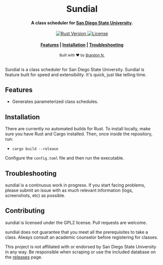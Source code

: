 <h1 align="center">
Sundial
</h1>
<h4 align="center">
    A class scheduler for <a href="https://www.sdsu.edu/">San Diego State University</a>.
</h4>

<p align="center">
    <!-- Rust Version -->
    <a href="https://www.rust-lang.org/tools/install">
        <img src="https://badgen.net/badge/rust/1.42+/?color=orange" alt="Rust Version" />
    </a>
    <a href="https://github.com/gnuyent/sundial/blob/master/LICENSE">
        <img src="https://badgen.net/badge/license/GPL2/orange" alt="License" />
    </a>
</p>

<div align="center">
    <h4>
        <a href="#features">Features</a> |
        <a href="#installation">Installation</a> |
        <a href="#troubleshooting">Troubleshooting</a>
    </h4>
</div>

<div align="center">
    <sub>Built with ❤ by <a href="https://github.com/gnuyent">Brandon N.</a>
    </sub>
</div>
<br>

Sundial is a class scheduler for San Diego State University. Sundial is feature built for speed
and extensibility. It's quick, just like telling time.

## Features
* Generates parameterized class schedules.

## Installation
There are currently no automated builds for Rust. To install locally, make sure you have Rust and Cargo installed.
Then, once inside the repository, run:

* `cargo build --release`

Configure the `config.toml` file and then run the executable.

## Troubleshooting
sundial is a continuous work in progress. If you start facing problems, please submit an issue with as much relevant
information (logs, screenshots, etc) as possible.

## Contributing
sundial is licensed under the GPL2 license. Pull requests are welcome.

sundial does not guarantee that you meet all the prerequisites to take a class. Always consult an academic counselor
before registering for classes.

This project is not affiliated with or endorsed by San Diego State University in any way. Be responsible when scraping
or use the included database on the [releases](https://github.com/gnuyent/sundial/releases) page.
